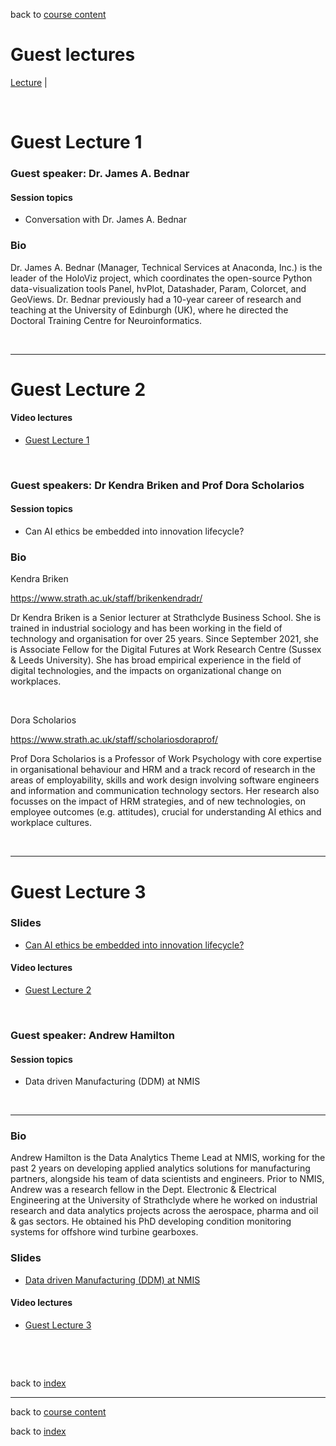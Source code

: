 back to [course content](index#course_organisation)


# Guest lectures

[Lecture](#lecture) |  

<p><br /></p>

# Guest Lecture 1

### Guest speaker: Dr. James A. Bednar

#### Session topics

* Conversation with Dr. James A. Bednar

### Bio

Dr. James A. Bednar (Manager, Technical Services at Anaconda, Inc.) is the leader of the HoloViz project, which coordinates the open-source Python data-visualization tools Panel, hvPlot, Datashader, Param, Colorcet, and GeoViews. Dr. Bednar previously had a 10-year career of research and teaching at the University of Edinburgh (UK), where he directed the Doctoral Training Centre for Neuroinformatics.

<p>&nbsp;</p>

***

# Guest Lecture 2

#### Video lectures
* [Guest Lecture 1](https://uoe.sharepoint.com/:v:/r/sites/DS4M2022227/Shared%20Documents/General/Recordings/Guest%20Lectures/Guest%20Lecture%20with%20Dr.%20James%20A.%20Bednar-20220317_190451-Meeting%20Recording.mp4?csf=1&web=1&e=Ereu66)

<p><br /></p>

### Guest speakers: Dr Kendra Briken and Prof Dora Scholarios

#### Session topics

* Can AI ethics be embedded into innovation lifecycle?

### Bio

Kendra Briken

https://www.strath.ac.uk/staff/brikenkendradr/

Dr Kendra Briken is a Senior lecturer at Strathclyde Business School. She is trained in industrial sociology and has been working in the field of technology and organisation for over 25 years. Since September 2021, she is Associate Fellow for the Digital Futures at Work Research Centre (Sussex & Leeds University). She has broad empirical experience in the field of digital technologies, and the impacts on organizational change on workplaces.

<br>

Dora Scholarios

https://www.strath.ac.uk/staff/scholariosdoraprof/

Prof Dora Scholarios is a Professor of Work Psychology with core expertise in organisational behaviour and HRM and a track record of research in the areas of employability, skills and work design involving software engineers and information and communication technology sectors. Her research also focusses on the impact of HRM strategies, and of new technologies, on employee outcomes (e.g. attitudes), crucial for understanding AI ethics and workplace cultures.

<p>&nbsp;</p>

***

# Guest Lecture 3

### Slides
* [Can AI ethics be embedded into innovation lifecycle?](/course_content_2022/files/Data%20Science%20Lecture%20input%20I4-thical%2020220311.pptx)  

#### Video lectures
* [Guest Lecture 2](https://uoe.sharepoint.com/:v:/r/sites/DS4M2022227/Shared%20Documents/General/Recordings/Week_6/Week_6_Guest_Lecture.mp4?csf=1&web=1&e=sYnHaR)

<p><br /></p>


### Guest speaker: Andrew Hamilton

#### Session topics

* Data driven Manufacturing (DDM) at NMIS

<p>&nbsp;</p>

***
### Bio

Andrew Hamilton is the Data Analytics Theme Lead at NMIS, working for the past 2 years on developing applied analytics solutions for manufacturing partners, alongside his team of data scientists and engineers. Prior to NMIS, Andrew was a research fellow in the Dept. Electronic & Electrical Engineering at the University of Strathclyde where he worked on industrial research and data analytics projects across the aerospace, pharma and oil & gas sectors. He obtained his PhD developing condition monitoring systems for offshore wind turbine gearboxes.


### Slides
* [Data driven Manufacturing (DDM) at NMIS](/course_content_2022/files/2022-04-07--nmis-data-driven-DS-MANUFACTURING-shared)  

#### Video lectures
* [Guest Lecture 3](https://uoe.sharepoint.com/:v:/r/sites/DS4M2022227/Shared%20Documents/General/Recordings/Guest%20Lectures/Guest_Lecture_A.Hamilton%20.mp4?csf=1&web=1&e=CVcUHk)

<br />

  
<a name = "reading"></a>



<p>&nbsp;</p>


back to [index](index#course_organisation)

***
  


back to [course content](index#course_organisation)

 back to [index](index.md)

